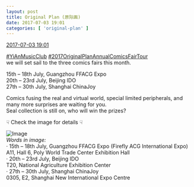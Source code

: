 ```yaml
---
layout: post
title: Original Plan (原际画)
date: 2017-07-03 19:01
categories: [ 'original-plan' ]
---
```


<div class="weibo-info">
  <a href="http://weibo.com/5626539553/FaHpEChCl">2017-07-03 19:01</a>
</div>

[#YiAnMusicClub](http://weibo.com/p/100808beae2e3e05b17b64f63ebedca39f19b2) [#2017OriginalPlanAnnualComicsFairTour](http://weibo.com/p/10080866fd4c572071bf6b4846c4889f6c6173)  
we will set sail to the three comics fairs this month.

15th – 18th July, Guangzhou FFACG Expo  
20th – 23rd July, Beijing IDO  
27th – 30th July, Shanghai ChinaJoy

Comics fusing the real and virtual world, special limited peripherals, and many more surprises are waiting for you.  
Seal collection is still on, who will win the prizes?

☟ Check the image for details ☟

<!-- more -->

![Image](http://wx4.sinaimg.cn/mw690/0068MnXXgy1fh6wbnd4vwj30x21vaaut.jpg)  
*Words in image:*  
· 15th – 18th July, Guangzhou FFACG Expo (Firefly ACG International Expo)  
A11, Hall 6, Poly World Trade Center Exhibition Hall  
· 20th – 23rd July, Beijing IDO  
T20, National Agriculture Exhibition Center  
· 27th – 30th July, Shanghai ChinaJoy  
0305, E2, Shanghai New International Expo Centre
